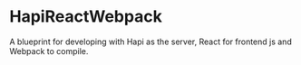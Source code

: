 # HapiReactWebpack

A blueprint for developing with Hapi as the server, React for frontend js and Webpack to
compile.
